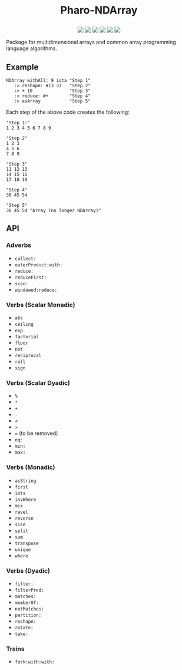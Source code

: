 # <p align="center">Pharo-NDArray</p>

<p align="center">
    <a href="https://github.com/code_report/jsource/issues" alt="contributions welcome">
        <img src="https://img.shields.io/badge/contributions-welcome-brightgreen.svg?style=flat" /></a>
    <a href="https://lbesson.mit-license.org/" alt="MIT license">
        <img src="https://img.shields.io/badge/License-MIT-blue.svg" /></a>    
    <a href="https://pharo.org/">
        <img src="https://img.shields.io/badge/Pharo%20Smalltalk-9.0-ff69b4.svg"/></a>
    <a href="https://github.com/codereport?tab=followers" alt="GitHub followers">
        <img src="https://img.shields.io/github/followers/codereport.svg?style=social&label=Follow" /></a>
    <a href="https://GitHub.com/codereport/Pharo-NDArray/stargazers/" alt="GitHub stars">
        <img src="https://img.shields.io/github/stars/codereport/Pharo-NDArray.svg?style=social&label=Star" /></a>
    <a href="https://twitter.com/code_report" alt="Twitter">
        <img src="https://img.shields.io/twitter/follow/code_report.svg?style=social&label=@code_report" /></a>
</p>

Package for multidimensional arrays and common array programming language algorithms.

## Example
```smalltalk
NDArray withAll: 9 iota "Step 1"
   :> reshape: #(3 3)   "Step 2"
   :> + 10              "Step 3"
   :> reduce: #+        "Step 4"
   :> asArray           "Step 5"
```
Each step of the above code creates the following:
```smalltalk
"Step 1:"
1 2 3 4 5 6 7 8 9

"Step 2"
1 2 3
4 5 6
7 8 9

"Step 3"
11 12 13
14 15 16
17 18 19

"Step 4"
36 45 54

"Step 5"
36 45 54 "Array (no longer NDArray)"
```
## API

### Adverbs

* `collect:`
* `outerProduct:with:`
* `reduce:`
* `reduceFirst:`
* `scan:`
* `windowed:reduce:`

### Verbs (Scalar Monadic)

* `abs`
* `ceiling`
* `exp`
* `factorial`
* `floor`
* `not`
* `reciprocal`
* `roll`
* `sign`

### Verbs (Scalar Dyadic)

* `%`
* `*`
* `+`
* `-`
* `<`
* `>`
* `=` (to be removed)
* `eq:`
* `min:`
* `max:`

### Verbs (Monadic)

* `asString`
* `first`
* `ints`
* `invWhere`
* `mix`
* `ravel`
* `reverse`
* `size`
* `split`
* `sum`
* `transpose`
* `unique`
* `where`

### Verbs (Dyadic)

* `filter:`
* `filterPred:`
* `matches:`
* `memberOf:`
* `notMatches:`
* `partition:`
* `reshape:`
* `rotate:`
* `take:`

### Trains

* `fork:with:with:`
